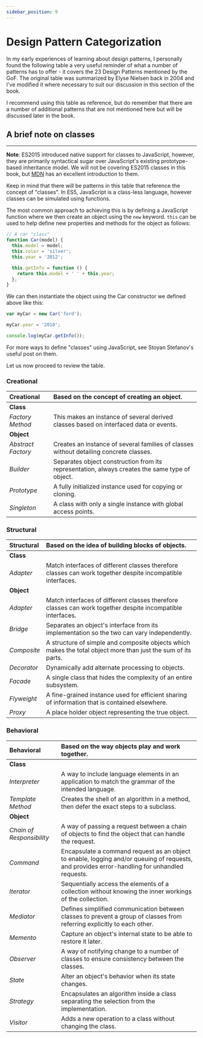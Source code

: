 ```yaml
---
sidebar_position: 9
---
```


# Design Pattern Categorization

In my early experiences of learning about design patterns, I personally found the following table a very useful reminder of what a number of patterns has to offer - it covers the 23 Design Patterns mentioned by the GoF. The original table was summarized by Elyse Nielsen back in 2004 and I've modified it where necessary to suit our discussion in this section of the book.

I recommend using this table as reference, but do remember that there are a number of additional patterns that are not mentioned here but will be discussed later in the book.

## A brief note on classes

---

**Note**: ES2015 introduced native support for classes to JavaScript, however, they are primarily syntactical sugar over JavaScript's existing prototype-based inheritance model. We will not be covering ES2015 classes in this book, but [MDN](https://developer.mozilla.org/en-US/docs/Web/JavaScript/Reference/Classes) has an excellent introduction to them.

Keep in mind that there will be patterns in this table that reference the concept of "classes". In ES5, JavaScript is a class-less language, however classes can be simulated using functions.

The most common approach to achieving this is by defining a JavaScript function where we then create an object using the `new` keyword. `this` can be used to help define new properties and methods for the object as follows:

```js
// A car "class"
function Car(model) {
  this.model = model;
  this.color = 'silver';
  this.year = '2012';

  this.getInfo = function () {
    return this.model + ' ' + this.year;
  };
}
```

We can then instantiate the object using the Car constructor we defined above like this:

```js
var myCar = new Car('ford');

myCar.year = '2010';

console.log(myCar.getInfo());
```

For more ways to define "classes" using JavaScript, see Stoyan Stefanov's useful post on them.

Let us now proceed to review the table.

### Creational

| Creational         | Based on the concept of creating an object.                                                    |
| :----------------- | :--------------------------------------------------------------------------------------------- |
| **Class**          |
| _Factory Method_   | This makes an instance of several derived classes based on interfaced data or events.          |
| **Object**         |
| _Abstract Factory_ | Creates an instance of several families of classes without detailing concrete classes.         |
| _Builder_          | Separates object construction from its representation, always creates the same type of object. |
| _Prototype_        | A fully initialized instance used for copying or cloning.                                      |
| _Singleton_        | A class with only a single instance with global access points.                                 |

### Structural

| Structural  | Based on the idea of building blocks of objects.                                                              |
| :---------- | :------------------------------------------------------------------------------------------------------------ |
| **Class**   |
| _Adapter_   | Match interfaces of different classes therefore classes can work together despite incompatible interfaces.    |
| **Object**  |
| _Adapter_   | Match interfaces of different classes therefore classes can work together despite incompatible interfaces.    |
| _Bridge_    | Separates an object's interface from its implementation so the two can vary independently.                    |
| _Composite_ | A structure of simple and composite objects which makes the total object more than just the sum of its parts. |
| _Decorator_ | Dynamically add alternate processing to objects.                                                              |
| _Facade_    | A single class that hides the complexity of an entire subsystem.                                              |
| _Flyweight_ | A fine-grained instance used for efficient sharing of information that is contained elsewhere.                |
| _Proxy_     | A place holder object representing the true object.                                                           |

### Behavioral

| Behavioral                | Based on the way objects play and work together.                                                                                              |
| :------------------------ | :-------------------------------------------------------------------------------------------------------------------------------------------- |
| **Class**                 |
| _Interpreter_             | A way to include language elements in an application to match the grammar of the intended language.                                           |
| _Template Method_         | Creates the shell of an algorithm in a method, then defer the exact steps to a subclass.                                                      |
| **Object**                |
| _Chain of Responsibility_ | A way of passing a request between a chain of objects to find the object that can handle the request.                                         |
| _Command_                 | Encapsulate a command request as an object to enable, logging and/or queuing of requests, and provides error-handling for unhandled requests. |
| _Iterator_                | Sequentially access the elements of a collection without knowing the inner workings of the collection.                                        |
| _Mediator_                | Defines simplified communication between classes to prevent a group of classes from referring explicitly to each other.                       |
| _Memento_                 | Capture an object's internal state to be able to restore it later.                                                                            |
| _Observer_                | A way of notifying change to a number of classes to ensure consistency between the classes.                                                   |
| _State_                   | Alter an object's behavior when its state changes.                                                                                            |
| _Strategy_                | Encapsulates an algorithm inside a class separating the selection from the implementation.                                                    |
| _Visitor_                 | Adds a new operation to a class without changing the class.                                                                                   |
